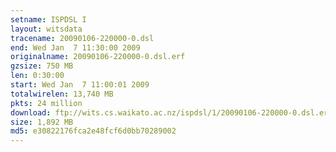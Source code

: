 ```yaml
---
setname: ISPDSL I
layout: witsdata
tracename: 20090106-220000-0.dsl
end: Wed Jan  7 11:30:00 2009
originalname: 20090106-220000-0.dsl.erf
gzsize: 750 MB
len: 0:30:00
start: Wed Jan  7 11:00:01 2009
totalwirelen: 13,740 MB
pkts: 24 million
download: ftp://wits.cs.waikato.ac.nz/ispdsl/1/20090106-220000-0.dsl.erf.gz
size: 1,892 MB
md5: e30822176fca2e48fcf6d0bb70289002
---
```

